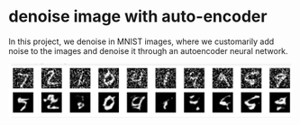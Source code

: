 # denoise image with auto-encoder
In this project, we denoise in MNIST images, where we customarily add noise to the images and denoise it through an autoencoder neural network. 

![alt text](./denoise.png)

